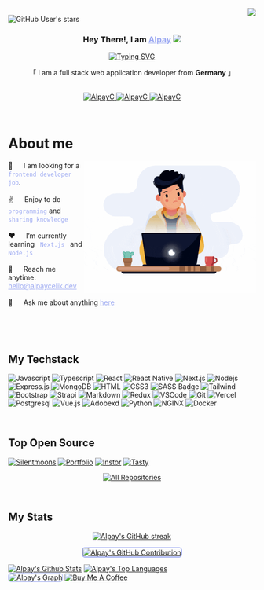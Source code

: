<a href="https://komarev.com/ghpvc/?username=AlpayC">
    <img align="right" src="https://visitcount.itsvg.in/api?id=AlpayC&label=Profile%20Views&icon=2&pretty=true" />
</a>

<!-- [![wakatime](https://wakatime.com/badge/user/.svg)](https://wakatime.com/@) -->

![GitHub User's stars](https://img.shields.io/github/stars/AlpayC?label=Total%20Stars&color=FF6A3D)

<!-- Intro  -->
<h3 align="center">
   Hey There!, I am
                <b><a target="_blank" href="https://alpaycelik.dev" style="color:#9DAAF2">Alpay</a>  <img src="https://media.giphy.com/media/hvRJCLFzcasrR4ia7z/giphy.gif" width="28">
</b>
</h3>
<p align="center">
  <a href="https://github.com/AlpayC"><a href="https://git.io/typing-svg"><img src="https://readme-typing-svg.herokuapp.com?font=Poppins&weight=600&pause=1000&color=9DAAF2&center=true&vCenter=true&random=false&width=435&height=52&lines=Full-stack+Webdeveloper;Tech+Enthusiast;Learning+new+Skills" alt="Typing SVG" /></a></a>
</p>
<p align="center">     
    「 I am a full stack web application developer from <b>Germany</b> 」
    <br>
    <br>

</p>

<p align="center">
 <a href="https://alpaycelik.dev" target="blank">
  <img src="https://img.shields.io/badge/Website-DC143C?style=for-the-badge&logo=medium&logoColor=white&bgColor=" alt="AlpayC" />
 </a>
 <a href="https://de.linkedin.com/in/alpay-celik" target="_blank">
  <img src="https://img.shields.io/badge/LinkedIn-0077B5?style=for-the-badge&logo=linkedin&logoColor=white" alt="AlpayC"/>
 </a>
 <a href="https://de.linkedin.com/in/alpay-celik" target="_blank">
  <img src="https://img.shields.io/badge/discord-5865F2?style=for-the-badge&logo=discord&logoColor=white" alt="AlpayC"/>
 </a>
</p>
<br />

<!-- About Section -->

# About me

<p>
 <img align="right" width="350" src="./assets/animation.gif" alt="Coding man Alpay" />
👯 &emsp; I am looking for a <code style="color:#9DAAF2"> frontend developer job</code>.<br/><br/>
✌️ &emsp; Enjoy to do <code style="color:#9DAAF2">programming</code> and <code style="color:#9DAAF2">sharing knowledge</code> <br/><br/>
❤️ &emsp; I’m currently learning <code style="color:#9DAAF2"> Next.js </code> and <code style="color:#9DAAF2">Node.js</code><br/><br/>
📧 &emsp; Reach me anytime:<a style="color:#9DAAF2" href="mailto=hello@alpaycelik.dev"> hello@alpaycelik.dev</a><br/><br/>
💬 &emsp; Ask me about anything <a style="color:#9DAAF2" href="https://github.com/AlpayC/AlpayC/issues">here</a>

</p>

<br/>
<br/>
<br/>

## My Techstack

![Javascript](https://img.shields.io/badge/Javascript-09131B?style=for-the-badge&logo=javascript)
![Typescript](https://img.shields.io/badge/Typescript-09131B?style=for-the-badge&logo=typescript)
![React](https://img.shields.io/badge/-React-09131B?style=for-the-badge&logo=react&logoColor=61DBFB)
![React Native](https://img.shields.io/badge/React_Native-09131B?style=for-the-badge&logo=react&logoColor=61DAFB)
![Next.js](https://img.shields.io/badge/next.js-09131B?style=for-the-badge&logo=nextdotjs&logoColor=white)
![Nodejs](https://img.shields.io/badge/Nodejs-09131B?style=for-the-badge&logo=node.js&logoColor=3C873A)
![Express.js](https://img.shields.io/badge/Express.js-09131B?style=for-the-badge&logo=express&logoColor=white)
![MongoDB](https://img.shields.io/badge/MongoDB-09131B?style=for-the-badge&logo=mongodb)
![HTML](https://img.shields.io/badge/HTML5-09131B?style=for-the-badge&logo=html5)
![CSS3](https://img.shields.io/badge/CSS3-09131B?style=for-the-badge&logo=css3&logoColor=1572B6)
![SASS Badge](https://img.shields.io/badge/Sass-09131B?style=for-the-badge&logo=sass)
![Tailwind](https://img.shields.io/badge/Tailwind_CSS-09131B?style=for-the-badge&logo=tailwindcss&)
![Bootstrap](https://img.shields.io/badge/Bootstrap-09131B?style=for-the-badge&logo=bootstrap)
![Strapi](https://img.shields.io/badge/strapi-09131B?style=for-the-badge&logo=strapi&logoColor=4945FF)
![Markdown](https://img.shields.io/badge/Markdown-09131B?style=for-the-badge&logo=markdown&logoColor=white)
![Redux](https://img.shields.io/badge/Redux-09131B?style=for-the-badge&logo=redux&logoColor=764ABC)
![VSCode](https://img.shields.io/badge/Visual_Studio-09131B?style=for-the-badge&logo=visual%20studio&logoColor=005BA4)
![Git](https://img.shields.io/badge/Git-09131B?style=for-the-badge&logo=git)
![Vercel](https://img.shields.io/badge/Vercel-09131B?style=for-the-badge&logo=Vercel&logoColor=white)
![Postgresql](https://img.shields.io/badge/Postgresql-09131B?style=for-the-badge&logo=Postgresql&logoColor=31648C)
![Vue.js](https://img.shields.io/badge/Vue.js-09131B?style=for-the-badge&logo=Vue.js&logoColor=3FB17F)
![Adobexd](https://img.shields.io/badge/Adobexd-09131B?style=for-the-badge&logo=Adobexd&logoColor=FF61F6)
![Python](https://img.shields.io/badge/Python-09131B?style=for-the-badge&logo=Python&logoColor=FFDD54)
![NGINX](https://img.shields.io/badge/NGINX-09131B?style=for-the-badge&logo=NGINX&logoColor=009400)
![Docker](https://img.shields.io/badge/Docker-09131B?style=for-the-badge&logo=Docker&logoColor=119AD4)

<br/>

## Top Open Source

[![Silentmoons](https://github-readme-stats.vercel.app/api/pin/?username=AlpayC&repo=Fullstack_Abschlussprojekt_SilentMoon&border_color=9DAAF2&bg_color=09131B&title_color=FF6A3D&text_color=FFFFFF&icon_color=9DAAF2)](https://github.com/AlpayC/Fullstack_Abschlussprojekt_SilentMoon)
[![Portfolio](https://github-readme-stats.vercel.app/api/pin/?username=AlpayC&repo=portfolio_site&border_color=9DAAF2&bg_color=09131B&title_color=FF6A3D&text_color=FFFFFF&icon_color=9DAAF2)](https://github.com/AlpayC/portfolio_site)
[![Instor](https://github-readme-stats.vercel.app/api/pin/?username=AlpayC&repo=Instor&border_color=9DAAF2&bg_color=09131B&title_color=FF6A3D&text_color=FFFFFF&icon_color=9DAAF2)](https://github.com/AlpayC/Instor)
[![Tasty](https://github-readme-stats.vercel.app/api/pin/?username=AlpayC&repo=Tasty&border_color=9DAAF2&bg_color=09131B&title_color=FF6A3D&text_color=FFFFFF&icon_color=9DAAF2)](https://github.com/AlpayC/Tasty)

<p align="center">
  <a href="https://github.com/AlpayC?tab=repositories" target="_blank"><img alt="All Repositories" title="All Repositories" src="https://img.shields.io/badge/-All%20Repos-9DAAF2?style=for-the-badge&logo=koding&logoColor=white"/></a>
</p>

<br/>

## My Stats

<p align="center">
  <a href="https://github.com/AlpayC" >
    <img src="https://github-readme-streak-stats.herokuapp.com/?user=AlpayC&theme=codeSTACKr&border=9DAAF2" alt="Alpay's GitHub streak"/>
  </a>
</p>

<p align="center">
  <a href="https://github.com/AlpayC">
    <img style="border: 2px solid #9DAAF2; border-radius: 6px;" src="https://github-profile-summary-cards.vercel.app/api/cards/profile-details?username=AlpayC&theme=codeSTACKr" alt="Alpay's GitHub Contribution"/>
  </a>
</p>

<a> 
    <a href="https://github.com/AlpayC"><img alt="Alpay's Github Stats" src="https://denvercoder1-github-readme-stats.vercel.app/api?username=AlpayC&show_icons=true&count_private=true&border_color=9DAAF2&bg_color=09131B&title_color=FF652F&icon_color=F8D866&text_color=FFFFFF" height="192px" width="49.5%"/></a>
  <a href="https://github.com/AlpayC"><img alt="Alpay's Top Languages" src="https://denvercoder1-github-readme-stats.vercel.app/api/top-langs/?username=AlpayC&langs_count=8&layout=compact&border_color=9DAAF2&bg_color=09131B&text_color=FFFFFF&title_color=FF652F&icon_color=F8D866" height="192px" width="49.5%"/></a>
  <br/>
</a>

<!-- ![Alpay's Graph](https://github-readme-activity-graph.vercel.app/graph?username=AlpayC&custom_title=Alpay's%20GitHub%20Activity%20Graph&bg_color=0D1117&color=9DAAF2&line=9DAAF2&point=9DAAF2&area_color=FFFFFF&title_color=FFFFFF&area=true) -->
<img src="https://github-readme-activity-graph.vercel.app/graph?username=AlpayC&custom_title=Alpay's%20GitHub%20Activity%20Graph&bg_color=09131B&color=9DAAF2&line=FF652F&point=9DAAF2&area_color=FF652F&title_color=FF652F&area=true" alt="Alpay's Graph" style="border: 1px solid #9DAAF2; border-radius: 6px;" />
<a align="center" href="https://www.buymeacoffee.com/alpaycelikdev" target="_blank"><img src="https://cdn.buymeacoffee.com/buttons/v2/default-yellow.png" alt="Buy Me A Coffee" style="height: 60px !important;width: 217px !important;" ></a>
